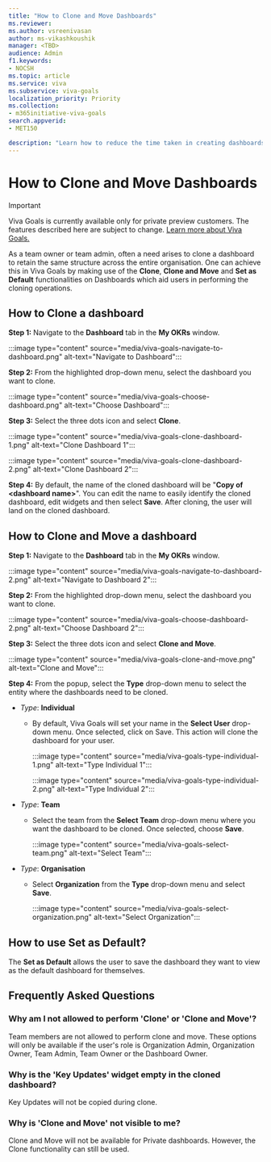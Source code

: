 ```yaml
---
title: "How to Clone and Move Dashboards"
ms.reviewer: 
ms.author: vsreenivasan
author: ms-vikashkoushik
manager: <TBD>
audience: Admin
f1.keywords:
- NOCSH
ms.topic: article
ms.service: viva
ms.subservice: viva-goals
localization_priority: Priority
ms.collection:  
- m365initiative-viva-goals
search.appverid:
- MET150

description: "Learn how to reduce the time taken in creating dashboards from the ground up."
---
```


# How to Clone and Move Dashboards

> [!IMPORTANT]
> Viva Goals is currently available only for private preview customers. The features described here are subject to change. [Learn more about Viva Goals.](https://go.microsoft.com/fwlink/?linkid=2189933)

As a team owner or team admin, often a need arises to clone a dashboard to retain the same structure across the entire organisation. One can achieve this in Viva Goals by making use of the **Clone**, **Clone and Move** and **Set as Default** functionalities on Dashboards which aid users in performing the cloning operations.

## How to Clone a dashboard

**Step 1:** Navigate to the **Dashboard** tab in the **My OKRs** window.

:::image type="content" source="media/viva-goals-navigate-to-dashboard.png" alt-text="Navigate to Dashboard":::

**Step 2:** From the highlighted drop-down menu, select the dashboard you want to clone.

:::image type="content" source="media/viva-goals-choose-dashboard.png" alt-text="Choose Dashboard":::

**Step 3:** Select the three dots icon and select **Clone**.

:::image type="content" source="media/viva-goals-clone-dashboard-1.png" alt-text="Clone Dashboard 1":::

:::image type="content" source="media/viva-goals-clone-dashboard-2.png" alt-text="Clone Dashboard 2":::

**Step 4:** By default, the name of the cloned dashboard will be "**Copy of \<dashboard name\>**". You can edit the name to easily identify the cloned dashboard, edit widgets and then select **Save**. After cloning, the user will land on the cloned dashboard.

## How to Clone and Move a dashboard

**Step 1:** Navigate to the **Dashboard** tab in the **My OKRs** window.

:::image type="content" source="media/viva-goals-navigate-to-dashboard-2.png" alt-text="Navigate to Dashboard 2":::

**Step 2:** From the highlighted drop-down menu, select the dashboard you want to clone.

:::image type="content" source="media/viva-goals-choose-dashboard-2.png" alt-text="Choose Dashboard 2":::

**Step 3:** Select the three dots icon and select **Clone and Move**.

:::image type="content" source="media/viva-goals-clone-and-move.png" alt-text="Clone and Move":::

**Step 4:** From the popup, select the **Type** drop-down menu to select the entity where the dashboards need to be cloned.

- *Type*: **Individual**

  - By default, Viva Goals will set your name in the **Select User** drop-down menu. Once selected, click on Save. This action will clone the dashboard for your user.

    :::image type="content" source="media/viva-goals-type-individual-1.png" alt-text="Type Individual 1":::

    :::image type="content" source="media/viva-goals-type-individual-2.png" alt-text="Type Individual 2":::

- *Type*: **Team**

  - Select the team from the **Select Team** drop-down menu where you want the dashboard to be cloned. Once selected, choose **Save**.

    :::image type="content" source="media/viva-goals-select-team.png" alt-text="Select Team":::

- *Type*: **Organisation**

  - Select **Organization** from the **Type** drop-down menu and select **Save**.

    :::image type="content" source="media/viva-goals-select-organization.png" alt-text="Select Organization":::

## How to use Set as Default?

The **Set as Default** allows the user to save the dashboard they want to view as the default dashboard for themselves.

## Frequently Asked Questions

### Why am I not allowed to perform 'Clone' or 'Clone and Move'?

Team members are not allowed to perform clone and move. These options will only be available if the user's role is Organization Admin, Organization Owner, Team Admin, Team Owner or the Dashboard Owner.

### Why is the 'Key Updates' widget empty in the cloned dashboard?

Key Updates will not be copied during clone.

### Why is 'Clone and Move' not visible to me?

Clone and Move will not be available for Private dashboards. However, the Clone functionality can still be used.
